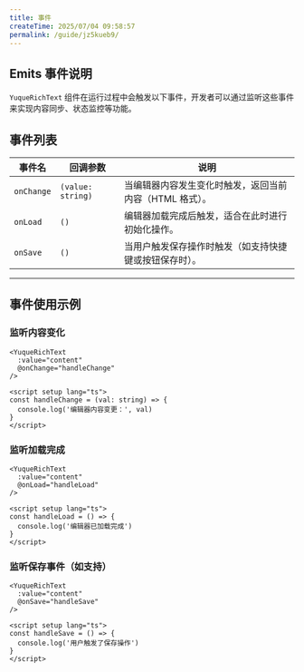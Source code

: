 ```yaml
---
title: 事件
createTime: 2025/07/04 09:58:57
permalink: /guide/jz5kueb9/
---
```


## Emits 事件说明

`YuqueRichText` 组件在运行过程中会触发以下事件，开发者可以通过监听这些事件来实现内容同步、状态监控等功能。

## 事件列表

| 事件名     | 回调参数         | 说明 |
|------------|------------------|------|
| `onChange` | `(value: string)` | 当编辑器内容发生变化时触发，返回当前内容（HTML 格式）。 |
| `onLoad`   | `()`              | 编辑器加载完成后触发，适合在此时进行初始化操作。 |
| `onSave`   | `()`              | 当用户触发保存操作时触发（如支持快捷键或按钮保存时）。 |

---

## 事件使用示例

### 监听内容变化

```vue
<YuqueRichText
  :value="content"
  @onChange="handleChange"
/>

<script setup lang="ts">
const handleChange = (val: string) => {
  console.log('编辑器内容变更：', val)
}
</script>
```

### 监听加载完成

```vue
<YuqueRichText
  :value="content"
  @onLoad="handleLoad"
/>

<script setup lang="ts">
const handleLoad = () => {
  console.log('编辑器已加载完成')
}
</script>
```

### 监听保存事件（如支持）

```vue
<YuqueRichText
  :value="content"
  @onSave="handleSave"
/>

<script setup lang="ts">
const handleSave = () => {
  console.log('用户触发了保存操作')
}
</script>
```